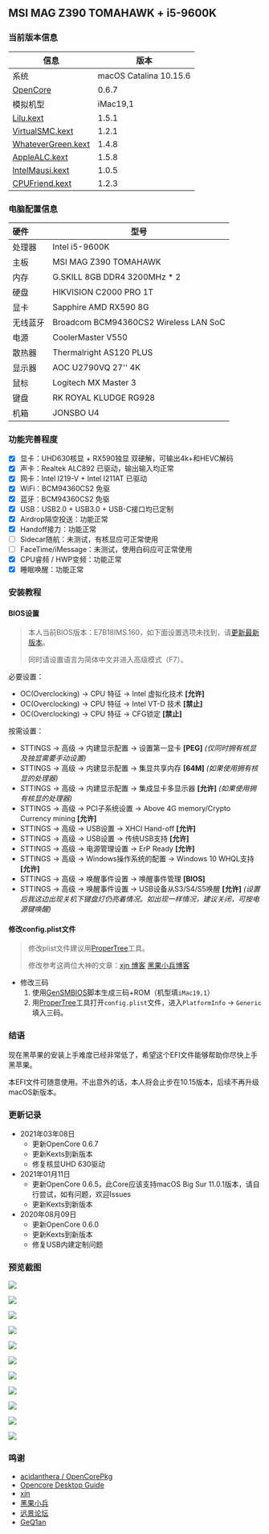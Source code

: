 ## MSI MAG Z390 TOMAHAWK + i5-9600K 

### 当前版本信息

| 信息                                                         | 版本                   |
| ------------------------------------------------------------ | ---------------------- |
| 系统                                                         | macOS Catalina 10.15.6 |
| [OpenCore](https://github.com/acidanthera/OpenCorePkg/releases) | 0.6.7                  |
| 模拟机型                                                     | iMac19,1               |
| [Lilu.kext](https://github.com/acidanthera/Lilu/releases)    | 1.5.1                  |
| [VirtualSMC.kext](https://github.com/acidanthera/VirtualSMC/releases) | 1.2.1                  |
| [WhateverGreen.kext](https://github.com/acidanthera/WhateverGreen/releases) | 1.4.8                  |
| [AppleALC.kext](https://github.com/acidanthera/AppleALC/releases) | 1.5.8                  |
| [IntelMausi.kext](https://github.com/acidanthera/IntelMausi/releases) | 1.0.5                  |
| [CPUFriend.kext](https://github.com/acidanthera/CPUFriend)   | 1.2.3                  |

### 电脑配置信息

| 硬件     | 型号                                  |
| :------- | ------------------------------------- |
| 处理器   | Intel i5-9600K                        |
| 主板     | MSI MAG Z390 TOMAHAWK                 |
| 内存     | G.SKILL 8GB DDR4 3200MHz * 2          |
| 硬盘     | HIKVISION C2000 PRO 1T                |
| 显卡     | Sapphire AMD RX590 8G                 |
| 无线蓝牙 | Broadcom BCM94360CS2 Wireless LAN SoC |
| 电源     | CoolerMaster V550                     |
| 散热器   | Thermalright AS120 PLUS               |
| 显示器   | AOC U2790VQ 27'' 4K                   |
| 鼠标     | Logitech MX Master 3                  |
| 键盘     | RK ROYAL KLUDGE RG928                 |
| 机箱     | JONSBO U4                             |

### 功能完善程度

- [x] 显卡：UHD630核显 + RX590独显 双硬解，可输出4k+和HEVC解码
- [x] 声卡：Realtek ALC892 已驱动，输出输入均正常
- [x] 网卡：Intel I219-V + Intel I211AT 已驱动
- [x] WiFi：BCM94360CS2 免驱
- [x] 蓝牙：BCM94360CS2 免驱
- [x] USB：USB2.0 + USB3.0 + USB-C接口均已定制
- [x] Airdrop隔空投送：功能正常
- [x] Handoff接力：功能正常
- [ ] Sidecar随航：未测试，有核显应可正常使用
- [ ] FaceTime/iMessage：未测试，使用白码应可正常使用
- [x] CPU睿频 / HWP变频：功能正常
- [x] 睡眠唤醒：功能正常

### 安装教程

#### BIOS设置

> 本人当前BIOS版本：E7B18IMS.160，如下面设置选项未找到，请[更新最新版本](https://cn.msi.com/Motherboard/support/MAG-Z390-TOMAHAWK)。
>
> 同时请设置语言为简体中文并进入高级模式（F7）。

必要设置：

- OC(Overclocking) -> CPU 特征 -> Intel 虚拟化技术 **[允许]**
- OC(Overclocking) -> CPU 特征 -> Intel VT-D 技术 **[禁止]**
- OC(Overclocking) -> CPU 特征 -> CFG锁定 **[禁止]**

按需设置：

- STTINGS -> 高级 -> 内建显示配置 -> 设置第一显卡 **[PEG]**  *(仅同时拥有核显及独显需要手动设置)*
- STTINGS -> 高级 -> 内建显示配置 -> 集显共享内存 **[64M]** *(如果使用拥有核显的处理器)*
- STTINGS -> 高级 -> 内建显示配置 -> 集成显卡多显示器 **[允许]** *(如果使用拥有核显的处理器)*
- STTINGS -> 高级 -> PCI子系统设置 -> Above 4G memory/Crypto Currency mining **[允许]**
- STTINGS -> 高级 -> USB设置 -> XHCI Hand-off **[允许]**
- STTINGS -> 高级 -> USB设置 -> 传统USB支持 **[允许]**
- STTINGS -> 高级 -> 电源管理设置 -> ErP Ready **[允许]**
- STTINGS -> 高级 -> Windows操作系统的配置 -> Windows 10 WHQL支持 **[允许]**
- STTINGS -> 高级 -> 唤醒事件设置 -> 唤醒事件管理 **[BIOS]**
- STTINGS -> 高级 -> 唤醒事件设置 -> USB设备从S3/S4/S5唤醒 **[允许]** *(设置后我这边出现关机下键盘灯仍亮着情况。如出现一样情况，建议关闭，可按电源键唤醒)*

#### 修改config.plist文件

> 修改plist文件建议用[ProperTree](https://github.com/corpnewt/ProperTree)工具。
>
> 修改参考这两位大神的文章：[xjn 博客](https://blog.xjn819.com/?p=543) [黑果小兵博客](https://blog.daliansky.net/OpenCore-BootLoader.html)

- 修改三码
  1. 使用[GenSMBIOS](https://github.com/corpnewt/GenSMBIOS)脚本生成三码+ROM（机型填`iMac19,1`）
  2. 用[ProperTree](https://github.com/corpnewt/ProperTree)工具打开`config.plist`文件，进入`PlatformInfo` -> `Generic ` 填入三码。

### 结语

现在黑苹果的安装上手难度已经非常低了，希望这个EFI文件能够帮助你尽快上手黑苹果。

本EFI文件可随意使用。不出意外的话，本人将会止步在10.15版本，后续不再升级macOS新版本。

### 更新记录

- 2021年03年08日
  - 更新OpenCore 0.6.7
  - 更新Kexts到新版本
  - 修复核显UHD 630驱动
- 2021年01月11日
  - 更新OpenCore 0.6.5，此Core应该支持macOS Big Sur 11.0.1版本，请自行尝试，如有问题，欢迎Issues
  - 更新Kexts到新版本
- 2020年08月09日
  - 更新OpenCore 0.6.0
  - 更新Kexts到新版本
  - 修复USB内建定制问题

### 预览截图

![](./Screenshots/Screenshot01.png)

![](./Screenshots/Screenshot02.png)

![](./Screenshots/Screenshot03.png)

![](./Screenshots/Screenshot04.png)

![](./Screenshots/Screenshot05.png)

![](./Screenshots/Screenshot06.png)

![](./Screenshots/Screenshot07.png)

![](./Screenshots/Screenshot08.png)

![](./Screenshots/Screenshot09.png)

![](./Screenshots/Screenshot10.png)

![](./Screenshots/Screenshot11.png)


### 鸣谢

- [acidanthera / OpenCorePkg](https://github.com/acidanthera/OpenCorePkg)
- [Opencore Desktop Guide](https://dortania.github.io/OpenCore-Desktop-Guide/
  )
- [xjn](https://blog.xjn819.com/)
- [黑果小兵](https://blog.daliansky.net/)
- [远景论坛](http://bbs.pcbeta.com)
- [GeQ1an](https://github.com/GeQ1an/MSI-B360M-MORTAR-HACKINTOSH-OPENCORE-EFI)

